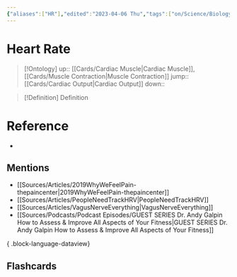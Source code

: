 ```yaml
---
{"aliases":["HR"],"edited":"2023-04-06 Thu","tags":["on/Science/Biology","Uni/LFS112","flashcards/LFS112"],"date created":"2023-02-21 Tue","dg-publish":true,"permalink":"/cards/heart-rate/","dgPassFrontmatter":true}
---
```


# Heart Rate

> [!Ontology]
> up:: [[Cards/Cardiac Muscle\|Cardiac Muscle]], [[Cards/Muscle Contraction\|Muscle Contraction]]
> jump:: [[Cards/Cardiac Output\|Cardiac Output]]
> down:: 

> [!Definition] Definition
> 

# Reference
- 

## Mentions
- [[Sources/Articles/2019WhyWeFeelPain-thepaincenter\|2019WhyWeFeelPain-thepaincenter]]
- [[Sources/Articles/PeopleNeedTrackHRV\|PeopleNeedTrackHRV]]
- [[Sources/Articles/VagusNerveEverything\|VagusNerveEverything]]
- [[Sources/Podcasts/Podcast Episodes/GUEST SERIES   Dr. Andy Galpin  How to Assess & Improve All Aspects of Your Fitness\|GUEST SERIES   Dr. Andy Galpin  How to Assess & Improve All Aspects of Your Fitness]]

{ .block-language-dataview}

## Flashcards
